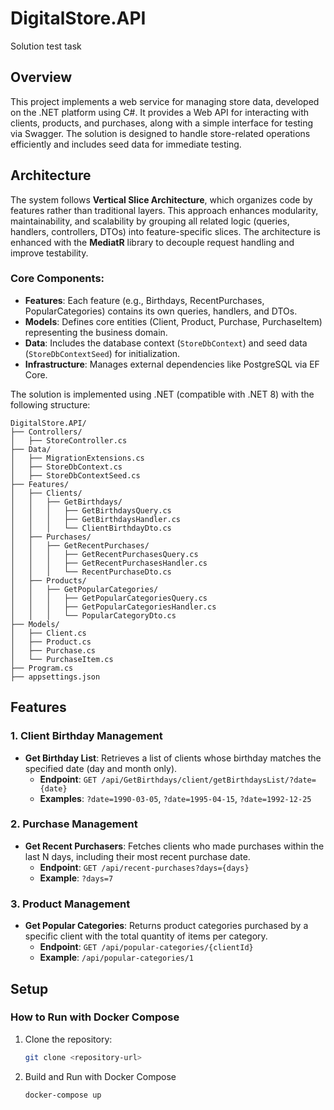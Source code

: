 # DigitalStore.API
Solution test task

## Overview

This project implements a web service for managing store data, developed on the .NET platform using C#. It provides a Web API for interacting with clients, products, and purchases, along with a simple interface for testing via Swagger. The solution is designed to handle store-related operations efficiently and includes seed data for immediate testing.

## Architecture

The system follows **Vertical Slice Architecture**, which organizes code by features rather than traditional layers. This approach enhances modularity, maintainability, and scalability by grouping all related logic (queries, handlers, controllers, DTOs) into feature-specific slices. The architecture is enhanced with the **MediatR** library to decouple request handling and improve testability.

### Core Components:

- **Features**: Each feature (e.g., Birthdays, RecentPurchases, PopularCategories) contains its own queries, handlers, and DTOs.
- **Models**: Defines core entities (Client, Product, Purchase, PurchaseItem) representing the business domain.
- **Data**: Includes the database context (`StoreDbContext`) and seed data (`StoreDbContextSeed`) for initialization.
- **Infrastructure**: Manages external dependencies like PostgreSQL via EF Core.

The solution is implemented using .NET (compatible with .NET 8) with the following structure:

```plaintext
DigitalStore.API/
├── Controllers/
│   ├── StoreController.cs
├── Data/
│   ├── MigrationExtensions.cs
│   ├── StoreDbContext.cs
│   ├── StoreDbContextSeed.cs
├── Features/
│   ├── Clients/
│   │   ├── GetBirthdays/
│   │   │   ├── GetBirthdaysQuery.cs
│   │   │   ├── GetBirthdaysHandler.cs
│   │   │   └── ClientBirthdayDto.cs
│   ├── Purchases/
│   │   ├── GetRecentPurchases/
│   │   │   ├── GetRecentPurchasesQuery.cs
│   │   │   ├── GetRecentPurchasesHandler.cs
│   │   │   └── RecentPurchaseDto.cs
│   ├── Products/
│   │   ├── GetPopularCategories/
│   │   │   ├── GetPopularCategoriesQuery.cs
│   │   │   ├── GetPopularCategoriesHandler.cs
│   │   │   └── PopularCategoryDto.cs
├── Models/
│   ├── Client.cs
│   ├── Product.cs
│   ├── Purchase.cs
│   └── PurchaseItem.cs
├── Program.cs
├── appsettings.json
```

## Features

### 1. **Client Birthday Management**

* **Get Birthday List**: Retrieves a list of clients whose birthday matches the specified date (day and month only).
  - **Endpoint**: `GET /api/GetBirthdays/client/getBirthdaysList/?date={date}`
  - **Examples**: `?date=1990-03-05`, `?date=1995-04-15`, `?date=1992-12-25`

### 2. **Purchase Management**

* **Get Recent Purchasers**: Fetches clients who made purchases within the last N days, including their most recent purchase date.
  - **Endpoint**: `GET /api/recent-purchases?days={days}`
  - **Example**: `?days=7`
 
### 3. **Product Management**    
* **Get Popular Categories**: Returns product categories purchased by a specific client with the total quantity of items per category.
  - **Endpoint**: `GET /api/popular-categories/{clientId}`
  - **Example**: `/api/popular-categories/1`


## Setup 

### How to Run with Docker Compose

1. Clone the repository:
 
   ```bash
   git clone <repository-url>
   ```

2. Build and Run with Docker Compose
   ```bash
   docker-compose up 
   ```
